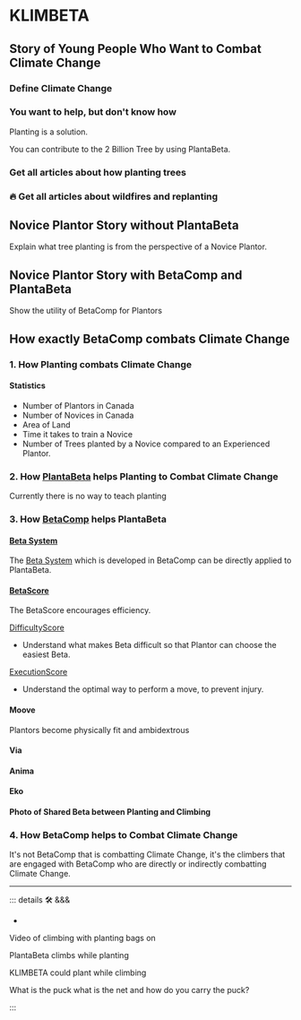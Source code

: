 
# KLIMBETA

<!-- ![KLIMBETA_PlantaBeta](/KLIMBETA_PlantaBeta.png) -->

## Story of Young People Who Want to Combat Climate Change

### Define Climate Change

<!-- Use Second Person Perspective in the Stories -->

### You want to help, but don't know how

Planting is a solution.

You can contribute to the 2 Billion Tree by using PlantaBeta.

### Get all articles about how planting trees

### 🔥 Get all articles about wildfires and replanting

## Novice Plantor Story without PlantaBeta

Explain what tree planting is from the perspective of a Novice Plantor.

## Novice Plantor Story with BetaComp and PlantaBeta

Show the utility of BetaComp for Plantors

## How exactly BetaComp combats Climate Change

### 1. How Planting combats Climate Change

#### Statistics

- Number of Plantors in Canada
- Number of Novices in Canada
- Area of Land
- Time it takes to train a Novice
- Number of Trees planted by a Novice compared to an Experienced Plantor.

### 2. How [PlantaBeta](/guide/What/WhatPlantaBeta) helps Planting to Combat Climate Change

Currently there is no way to teach planting

### 3. How [BetaComp](/guide/What/WhatBetaComp) helps PlantaBeta

#### [Beta System](reference/Beta/WhatBetaSystem)

The [Beta System](reference/Beta/WhatBetaSystem) which is developed in BetaComp can be directly applied to PlantaBeta.

#### [BetaScore](/encyclopedia/Score/Overview)

The BetaScore encourages efficiency.

[DifficultyScore](/encyclopedia/Score/Difficulty/Overview)

- Understand what makes Beta difficult so that Plantor can choose the easiest Beta.

[ExecutionScore](/encyclopedia/Score)

- Understand the optimal way to perform a move, to prevent injury.

#### Moove

Plantors become physically fit and ambidextrous

#### Via

#### Anima

#### Eko

#### Photo of Shared Beta between Planting and Climbing

### 4. How BetaComp helps to Combat Climate Change

It's not BetaComp that is combatting Climate Change, it's the climbers that are engaged with BetaComp who are directly or indirectly combatting Climate Change.

---

<!-- =================================================== -->
<!-- =================================================== -->
<!-- =================================================== -->
<!-- =================================================== -->
<!-- =================================================== -->
::: details 🛠 <dev>&&&</dev>

-

Video of climbing with planting bags on

PlantaBeta climbs while planting

KLIMBETA could plant while climbing

What is the puck what is the net and how do you carry the puck?

:::
